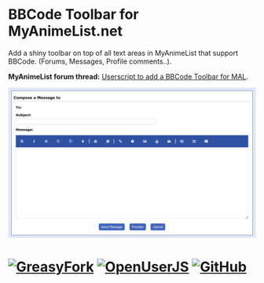 # BBCode Toolbar for MyAnimeList.net
Add a shiny toolbar on top of all text areas in MyAnimeList that support BBCode. (Forums, Messages, Profile comments..).

**MyAnimeList forum thread:** [Userscript to add a BBCode Toolbar for MAL][2].

![screenshot][1]

# [![GreasyFork][b1]][l1] [![OpenUserJS][b2]][l2] [![GitHub][b3]][l3]


  [1]: https://github.com/eskander/myanimelist-bbcode-toolbar/raw/master/screenshot.png
  [2]: https://myanimelist.net/forum/?topicid=1847959

  [b1]: https://img.shields.io/badge/Install-GreasyFork-red.svg?longCache=true&style=for-the-badge&
  [b2]: https://img.shields.io/badge/Install-OpenUserJS-blue.svg?longCache=true&style=for-the-badge
  [b3]: https://img.shields.io/badge/Install-GitHub-lightgrey.svg?longCache=true&style=for-the-badge

  [l1]: https://greasyfork.org/en/scripts/370335
  [l2]: https://openuserjs.org/scripts/eskander/MyAnimeList_BBCode_Toolbar
  [l3]: https://github.com/Eskander/myanimelist-bbcode-toolbar/raw/master/myanimelist_bbcode_toolbar.user.js
